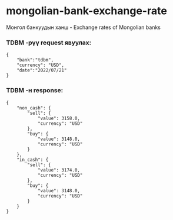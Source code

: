 # mongolian-bank-exchange-rate

Монгол банкуудын ханш - Exchange rates of Mongolian banks

### TDBM -рүү request явуулах:

```
{
    "bank":"tdbm",
    "currency": "USD",
    "date":"2022/07/21"
}
```
### TDBM -н response:

```
{
    "non_cash": {
        "sell": {
            "value": 3158.0,
            "currency": "USD"
        },
        "buy": {
            "value": 3148.0,
            "currency": "USD"
        }
    },
    "in_cash": {
        "sell": {
            "value": 3174.0,
            "currency": "USD"
        },
        "buy": {
            "value": 3148.0,
            "currency": "USD"
        }
    }
}
```
